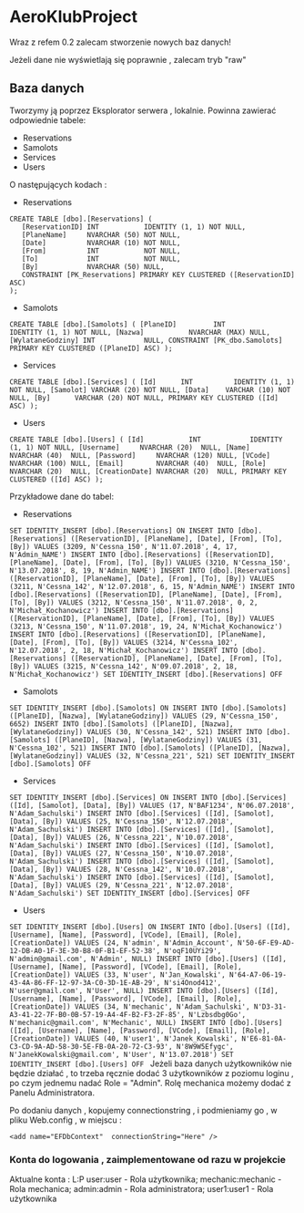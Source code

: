 # AeroKlubProject

Wraz z refem 0.2 zalecam stworzenie nowych baz danych!

Jeżeli dane nie wyświetlają się poprawnie , zalecam tryb "raw"

## Baza danych
Tworzymy ją poprzez Eksplorator serwera , lokalnie. Powinna zawierać odpowiednie tabele:

- Reservations
- Samolots
- Services
- Users

O następujących kodach :

- Reservations


 ```
 CREATE TABLE [dbo].[Reservations] (
    [ReservationID] INT           IDENTITY (1, 1) NOT NULL,
    [PlaneName]     NVARCHAR (50) NOT NULL,
    [Date]          NVARCHAR (10) NOT NULL,
    [From]          INT           NOT NULL,
    [To]            INT           NOT NULL,
    [By]            NVARCHAR (50) NULL,
    CONSTRAINT [PK_Reservations] PRIMARY KEY CLUSTERED ([ReservationID] ASC)
); 

```

- Samolots


`CREATE TABLE [dbo].[Samolots] (
    [PlaneID]         INT            IDENTITY (1, 1) NOT NULL,
    [Nazwa]           NVARCHAR (MAX) NULL,
    [WylataneGodziny] INT            NULL,
    CONSTRAINT [PK_dbo.Samolots] PRIMARY KEY CLUSTERED ([PlaneID] ASC)
);`

- Services


`CREATE TABLE [dbo].[Services] (
    [Id]      INT          IDENTITY (1, 1) NOT NULL,
    [Samolot] VARCHAR (20) NOT NULL,
    [Data]    VARCHAR (10) NOT NULL,
    [By]      VARCHAR (20) NOT NULL,
    PRIMARY KEY CLUSTERED ([Id] ASC)
);`

- Users


`CREATE TABLE [dbo].[Users] (
    [Id]           INT            IDENTITY (1, 1) NOT NULL,
    [Username]     NVARCHAR (20)  NULL,
    [Name]         NVARCHAR (40)  NULL,
    [Password]     NVARCHAR (120) NULL,
    [VCode]        NVARCHAR (100) NULL,
    [Email]        NVARCHAR (40)  NULL,
    [Role]         NVARCHAR (20)  NULL,
    [CreationDate] NVARCHAR (20)  NULL,
    PRIMARY KEY CLUSTERED ([Id] ASC)
);
`


Przykładowe dane do tabel:

- Reservations


`SET IDENTITY_INSERT [dbo].[Reservations] ON
INSERT INTO [dbo].[Reservations] ([ReservationID], [PlaneName], [Date], [From], [To], [By]) VALUES (3209, N'Cessna_150', N'11.07.2018', 4, 17, N'Admin_NAME')
INSERT INTO [dbo].[Reservations] ([ReservationID], [PlaneName], [Date], [From], [To], [By]) VALUES (3210, N'Cessna_150', N'13.07.2018', 8, 19, N'Admin_NAME')
INSERT INTO [dbo].[Reservations] ([ReservationID], [PlaneName], [Date], [From], [To], [By]) VALUES (3211, N'Cessna_142', N'12.07.2018', 6, 15, N'Admin_NAME')
INSERT INTO [dbo].[Reservations] ([ReservationID], [PlaneName], [Date], [From], [To], [By]) VALUES (3212, N'Cessna_150', N'11.07.2018', 0, 2, N'Michał_Kochanowicz')
INSERT INTO [dbo].[Reservations] ([ReservationID], [PlaneName], [Date], [From], [To], [By]) VALUES (3213, N'Cessna_150', N'11.07.2018', 19, 24, N'Michał_Kochanowicz')
INSERT INTO [dbo].[Reservations] ([ReservationID], [PlaneName], [Date], [From], [To], [By]) VALUES (3214, N'Cessna_102', N'12.07.2018', 2, 18, N'Michał_Kochanowicz')
INSERT INTO [dbo].[Reservations] ([ReservationID], [PlaneName], [Date], [From], [To], [By]) VALUES (3215, N'Cessna_142', N'09.07.2018', 2, 18, N'Michał_Kochanowicz')
SET IDENTITY_INSERT [dbo].[Reservations] OFF
`
- Samolots


`SET IDENTITY_INSERT [dbo].[Samolots] ON
INSERT INTO [dbo].[Samolots] ([PlaneID], [Nazwa], [WylataneGodziny]) VALUES (29, N'Cessna_150', 6652)
INSERT INTO [dbo].[Samolots] ([PlaneID], [Nazwa], [WylataneGodziny]) VALUES (30, N'Cessna_142', 521)
INSERT INTO [dbo].[Samolots] ([PlaneID], [Nazwa], [WylataneGodziny]) VALUES (31, N'Cessna_102', 521)
INSERT INTO [dbo].[Samolots] ([PlaneID], [Nazwa], [WylataneGodziny]) VALUES (32, N'Cessna_221', 521)
SET IDENTITY_INSERT [dbo].[Samolots] OFF
`
- Services


`SET IDENTITY_INSERT [dbo].[Services] ON
INSERT INTO [dbo].[Services] ([Id], [Samolot], [Data], [By]) VALUES (17, N'BAF1234', N'06.07.2018', N'Adam_Sachulski')
INSERT INTO [dbo].[Services] ([Id], [Samolot], [Data], [By]) VALUES (25, N'Cessna_150', N'12.07.2018', N'Adam_Sachulski')
INSERT INTO [dbo].[Services] ([Id], [Samolot], [Data], [By]) VALUES (26, N'Cessna_221', N'10.07.2018', N'Adam_Sachulski')
INSERT INTO [dbo].[Services] ([Id], [Samolot], [Data], [By]) VALUES (27, N'Cessna_150', N'10.07.2018', N'Adam_Sachulski')
INSERT INTO [dbo].[Services] ([Id], [Samolot], [Data], [By]) VALUES (28, N'Cessna_142', N'10.07.2018', N'Adam_Sachulski')
INSERT INTO [dbo].[Services] ([Id], [Samolot], [Data], [By]) VALUES (29, N'Cessna_221', N'12.07.2018', N'Adam_Sachulski')
SET IDENTITY_INSERT [dbo].[Services] OFF
`
- Users


`SET IDENTITY_INSERT [dbo].[Users] ON
INSERT INTO [dbo].[Users] ([Id], [Username], [Name], [Password], [VCode], [Email], [Role], [CreationDate]) VALUES (24, N'admin', N'Admin_Account', N'50-6F-E9-AD-12-DB-A0-1F-3E-30-B8-0F-B1-EF-52-38', N'oqF10UYi29', N'admin@gmail.com', N'Admin', NULL)
INSERT INTO [dbo].[Users] ([Id], [Username], [Name], [Password], [VCode], [Email], [Role], [CreationDate]) VALUES (33, N'user', N'Jan_Kowalski', N'64-A7-06-19-43-4A-86-FF-12-97-3A-C0-3D-1E-AB-29', N'si4Onod412', N'user@gmail.com', N'User', NULL)
INSERT INTO [dbo].[Users] ([Id], [Username], [Name], [Password], [VCode], [Email], [Role], [CreationDate]) VALUES (34, N'mechanic', N'Adam_Sachulski', N'D3-31-A3-41-22-7F-B0-0B-57-19-A4-4F-B2-F3-2F-85', N'Lzbsdbg0Go', N'mechanic@gmail.com', N'Mechanic', NULL)
INSERT INTO [dbo].[Users] ([Id], [Username], [Name], [Password], [VCode], [Email], [Role], [CreationDate]) VALUES (40, N'user1', N'Janek_Kowalski', N'E6-81-0A-C3-CD-9A-AD-58-30-5E-FB-0A-20-72-C3-93', N'8W9W5Efygc', N'JanekKowalski@gmail.com', N'User', N'13.07.2018')
SET IDENTITY_INSERT [dbo].[Users] OFF
`
Jeżeli baza danych użytkowników nie będzie działać , to trzeba ręcznie dodać 3 użytkowników z poziomu loginu , po czym jednemu nadać Role = "Admin". Rolę mechanica możemy dodać  z Panelu Administratora.

Po dodaniu danych , kopujemy connectionstring , i podmieniamy go , w pliku Web.config , w miejscu :

   ` <add name="EFDbContext"  connectionString="Here" /> `

### Konta do logowania , zaimplementowane od razu w projekcie

Aktualne konta :
L:P
user:user - Rola użytkownika;
mechanic:mechanic - Rola mechanica;
admin:admin - Rola administratora;
user1:user1 - Rola użytkownika
